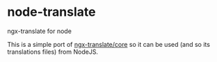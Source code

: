 # node-translate
ngx-translate for node

This is a simple port of [ngx-translate/core](https://github.com/ngx-translate/core) so it can be used (and so its translations files) from NodeJS.

